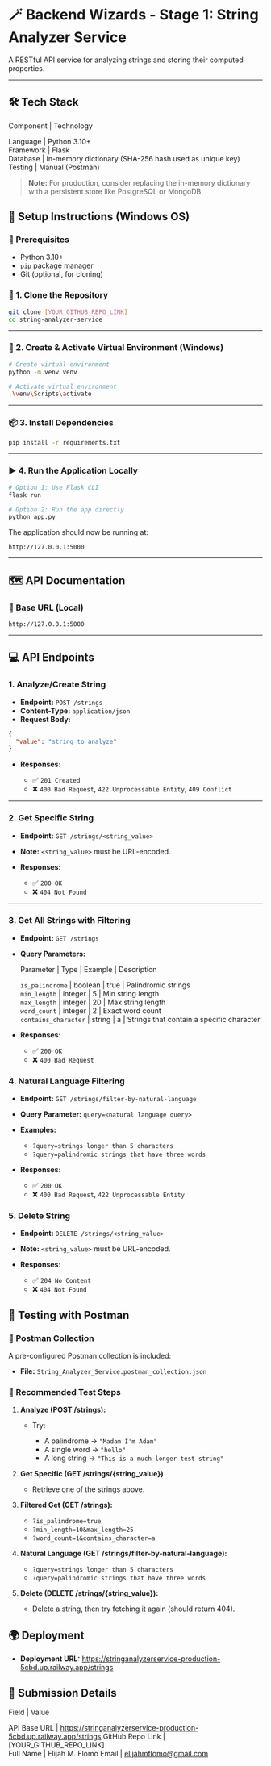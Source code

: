 # 🪄 Backend Wizards - Stage 1: String Analyzer Service

A RESTful API service for analyzing strings and storing their computed properties.

---

## 🛠️ Tech Stack

  Component | Technology                                             

  Language  | Python 3.10+                                           
  Framework | Flask                                                  
  Database  | In-memory dictionary (SHA-256 hash used as unique key) 
  Testing   | Manual (Postman)                                       

> **Note:** For production, consider replacing the in-memory dictionary with a persistent store like PostgreSQL or MongoDB.



## 🚀 Setup Instructions (Windows OS)

### 🧾 Prerequisites

* Python 3.10+
* `pip` package manager
* Git (optional, for cloning)



### 🔧 1. Clone the Repository

```bash
git clone [YOUR_GITHUB_REPO_LINK]
cd string-analyzer-service
```

---

### 🧪 2. Create & Activate Virtual Environment (Windows)

```bash
# Create virtual environment
python -m venv venv

# Activate virtual environment
.\venv\Scripts\activate
```

---

### 📦 3. Install Dependencies

```bash
pip install -r requirements.txt
```

---

### ▶️ 4. Run the Application Locally

```bash
# Option 1: Use Flask CLI
flask run

# Option 2: Run the app directly
python app.py
```

The application should now be running at:

```
http://127.0.0.1:5000
```

---

## 🗺️ API Documentation

### 🔹 Base URL (Local)

```
http://127.0.0.1:5000
```

---

## 💻 API Endpoints

### 1. **Analyze/Create String**

* **Endpoint:** `POST /strings`
* **Content-Type:** `application/json`
* **Request Body:**

```json
{
  "value": "string to analyze"
}
```

* **Responses:**

  * ✅ `201 Created`
  * ❌ `400 Bad Request`, `422 Unprocessable Entity`, `409 Conflict`

---

### 2. **Get Specific String**

* **Endpoint:** `GET /strings/<string_value>`
* **Note:** `<string_value>` must be URL-encoded.
* **Responses:**

  * ✅ `200 OK`
  * ❌ `404 Not Found`

---

### 3. **Get All Strings with Filtering**

* **Endpoint:** `GET /strings`

* **Query Parameters:**

    Parameter            | Type    | Example | Description                               

    `is_palindrome`      | boolean | true    | Palindromic strings                       
    `min_length`         | integer | 5       | Min string length                         
    `max_length`         | integer | 20      | Max string length                         
    `word_count`         | integer | 2       | Exact word count                          
    `contains_character` | string  | a       | Strings that contain a specific character 

* **Responses:**

  * ✅ `200 OK`
  * ❌ `400 Bad Request`



### 4. **Natural Language Filtering**

* **Endpoint:** `GET /strings/filter-by-natural-language`

* **Query Parameter:** `query=<natural language query>`

* **Examples:**

  * `?query=strings longer than 5 characters`
  * `?query=palindromic strings that have three words`

* **Responses:**

  * ✅ `200 OK`
  * ❌ `400 Bad Request`, `422 Unprocessable Entity`


### 5. **Delete String**

* **Endpoint:** `DELETE /strings/<string_value>`
* **Note:** `<string_value>` must be URL-encoded.
* **Responses:**

  * ✅ `204 No Content`
  * ❌ `404 Not Found`


## 🧪 Testing with Postman

### 🔸 Postman Collection

A pre-configured Postman collection is included:

* **File:** `String_Analyzer_Service.postman_collection.json`

### 🔹 Recommended Test Steps

1. **Analyze (POST /strings):**

   * Try:

     * A palindrome → `"Madam I'm Adam"`
     * A single word → `"hello"`
     * A long string → `"This is a much longer test string"`

2. **Get Specific (GET /strings/{string_value})**

   * Retrieve one of the strings above.

3. **Filtered Get (GET /strings):**

   * `?is_palindrome=true`
   * `?min_length=10&max_length=25`
   * `?word_count=1&contains_character=a`

4. **Natural Language (GET /strings/filter-by-natural-language):**

   * `?query=strings longer than 5 characters`
   * `?query=palindromic strings that have three words`

5. **Delete (DELETE /strings/{string_value}):**

   * Delete a string, then try fetching it again (should return 404).


## 🌍 Deployment

* **Deployment URL:**
 https://stringanalyzerservice-production-5cbd.up.railway.app/strings


## 📌 Submission Details

  Field            | Value                    

  API Base URL     | https://stringanalyzerservice-production-5cbd.up.railway.app/strings
  GitHub Repo Link | [YOUR_GITHUB_REPO_LINK]  
  Full Name        | Elijah M. Flomo
  Email            | elijahmflomo@gmail.com


